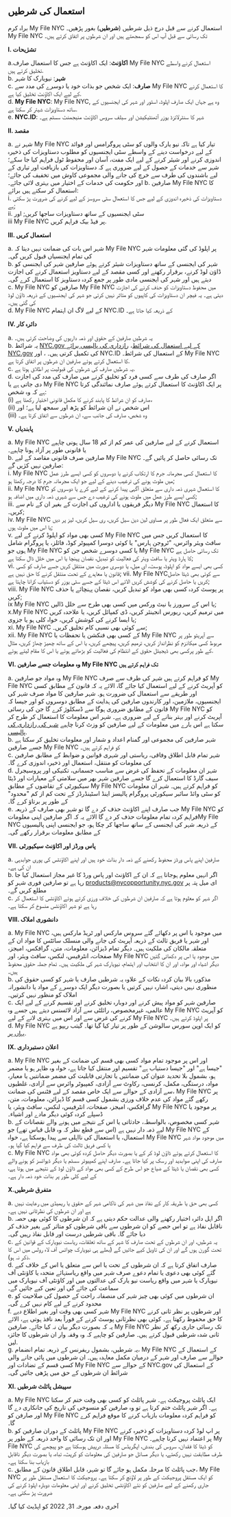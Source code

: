 ## استعمال کی شرطیں

براہ کرم My File NYC استعمال کرنے سے قبل درج ذیل شرطیں (**شرطیں**) بغور پڑھیں۔ My File NYC تک رسائی سے قبل آپ اس کو سمجھتے ہیں اور ان شرطوں پر اتفاق کرتے ہیں۔

**I. تشرٰیحات**

a.**اکاؤنٹ**: ایک اکاؤنٹ ہے جس کا استعمال صارف My File NYC استعمال کرنے واسطے تخلیق کرتے ہیں.<br />
b. **شہر**: نیویارک کا شہر<br />
c. **صارف**: ایک شخص جو بذات خود یا دوسرے کی مدد سے My File NYC کا استعمال کرنے کے لیے ایک اکاؤنٹ تخلیق کیا ہے.<br />
d. **My File NYC**: My File NYC, وہ ہے جہاں ایک صارف اپلوڈ، اسٹور اور شہر کی ایجنسیوں کے ساتھ دستاویزات شیئر کر سکتا ہے.<br />
e. **NYC.ID**: شہر کا سنٹرلائزڈ یوزر آتھنٹیکیشن اور سیلف سروس اکاؤنٹ منیجمنٹ سسٹم ہے۔<br />

**II. مقصد**

a. شہر نے My File NYC تیار کیا ہے تاکہ نیو یارک والوں کو سٹی پروگرامس اور فوائد کے لیے درخواست دینے کے واسطے سٹی ایجنسیوں کو مطلوب دستاویزات کی ذخیرہ اندوزی کرنے اور شیئر کرنے کے لیے ایک مفت، آسان اور محفوظ ٹول فراہم کیا جا سکے؛ شہر سے خدمات کے حصول کے لیے ضروری ہے کہ دستاویزات کی بازیافت اور تیاری کے لیے باشندوں کی طرف سے خرچ کی جانے والی مجموعی کاوش میں تخفیف کی جائے؛ اور حکومت کی خدمات کے اختیار میں بہتری لائی جائے۔
b. صارفین My File NYC کا استعمال کر سکتے ہیں برائے:<br />
i. دستاویزات کی ذخیرہ اندوزی کے لیے جس کا استعمال سٹی سروسز کے لیے کرنے کی ضرورت پڑ سکتی ہے;<br />
ii. سٹی ایجنسیوں کے ساتھ دستاویزات ساجھا کریں; اور<br />
iii My File NYC پر فیڈ بیک فراہم کریں.<br />

**III. استعمال کریں**

a. شہر اس بات کی ضمانت نہیں دیتا کہ My File NYC پر اپلوڈ کی گئی معلومات شہر کی تمام ایجنسیاں قبول کریں گی۔<br />
b. شہر کی ایجنسی کے ساتھ دستاویزات شیئر کرتے ہوئے صارفین شہر کی ایجنسی کو ڈاؤن لوڈ کرنے، برقرار رکھنے اور کسی مقصد کے لیے دستاویز استعمال کرنے کی اجازت دیتے ہیں اور شہر کی ایجنسی مادی طور پر جمع کردہ دستاویز کا استعمال کرے گی۔<br />
c. My File NYC صارفین کو My File NYC میں محفوظ دستاویزات کو حذف کرنے کی اجازت دیتی ہے۔ یہ فیچر ان دستاویزات کی کاپیوں کو متاثر نہیں کرتی جو شہر کی ایجنسیوں کے ذریعہ ڈاؤن لوڈ کی گئی ہیں۔<br />
d. My File NYC کے لیے لاگ ان اہتمام NYC.ID کے ذریعہ کیا جاتا ہے۔<br />

**IV. دائرہ کار**

a. یہ شرطیں صارفین کے حقوق اور ذمہ داریوں کی وضاحت کرتی ہیں۔<br />
b. یہ شرائط <a href="https://www1.nyc.gov/home/terms-of-use.page" target="_blank">NYC.gov کے لیے استعمال کی شرائط</a>، <a href="https://www1.nyc.gov/home/privacy-policy.page" target="_blank">رازداری کی پالیسی برائے NYC.gov</a> کی تکمیل کرتی ہیں۔ ، اور NYC.ID کے استعمال کی شرائط۔ My File NYC کا استعمال کرتے ہوئے صارفین ان شرطوں پر اتفاق کرتا ہے.<br />
c. یہ شرطیں صارف کی شرطوں کی قبولیت پر اطلاق ہوتا ہے.<br />
d. اگر صارف کی طرف سے کسی فرد کو تخلیق کرنے میں صارف کی مدد کی اجازت دی جاتی ہے یا My File NYC پر ایک اکاؤنٹ کا استعمال کرتے ہوئے صارف نمائندگی کرتا ہے کہ وہ شخص: <br />
(i) صارف کو ان شرائط کا پابند کرنے کا مکمل قانونی اختیار رکھتا ہے، <br />
(ii) اس شخص نے ان شرائط کو پڑھ اور سمجھ لیا ہے؛ اور <br />
(iii) وہ شخص، صارف کی جانب سے، ان شرطوں سے اتفاق کرتا ہے۔<br />

**V. پابندیاں**

a. My File NYC استعمال کرنے کے لیے صارفین کی عمر کم از کم 18 سال ہونی چاہیے یا قانونی طور پر آزاد ہونا چاہیے۔<br />
b. صارفین صرف قانونی مقاصد کے لیے My File NYC تک رسائی حاصل کر پائیں گے۔ صارفین نہیں کرٰیں گے:<br />
i. My File NYC کا استعمال کسی مجرمانہ جرم کا ارتکاب کرنے یا دوسروں کو کسی ایسے طرز عمل میں ملوث ہونے کی ترغیب دینے کے لیے جو ایک مجرمانہ جرم کا درجہ رکھتا ہو;<br />
ii. My File NYC کا استعمال شہری ذمہ داری سے متعلق آگہی پیدا کرنے کے لیے کرے یا دوسروں کو کسی ایسے طرز عمل میں ملوث ہونے کی ترغیب دے جس سے شہری ذمہ داری میں اضافہ ہو;<br />
iii. دیگر فریقوں یا اداروں کی اجازت کے بغیر ان کے نام سے My File NYC کا استعمال کریں۔;<br />
iv. My File NYC سے متعلق ایک فعال طور پر مساوی لین دین سیل کریں، ری سیل کریں، لیز پر دیں یا اس میں ملوث ہوں;<br />
v. کسی بھی مواد کو اپلوڈ کرنے کے لیے My File NYC کا استعمال کریں جس میں سافٹ ویئر وائرس، "ٹروجن ہارس" یا کوئی دوسرا کمپیوٹر کوڈ، فائلز، یا پروگرام شامل ہوں جو My File NYC یا کسی دوسرے شخص جن کو My File NYC تک رسائی حاصل ہے کا ہارڈ ویئر یا سافٹ ویئر کی فعالیت کو تبدیل، نقصان پہنچا یا اس میں خلل ڈال سکتا ہے;<br />
vi. کسی بھی ایسے مواد کو اپلوڈ، پوسٹ، ای میل، یا دوسری صورت میں منتقل کریں جسے صارف کو کسی قانون یا معاہدے کے تحت منتقل کرنے کا حق نہیں ہے;
vii. My File NYCسے کوئی بھی ڈیٹا حاصل کریں یا حاصل کرنے کی کوشش کریں الائے اس ڈیٹا کے جسے سٹی یوزر کو دستیاب کرانا چاہتا ہے;<br />
viii. My File NYC پر پوسٹ کردہ کسی بھی مواد کو تبدیل کریں، نقصان پہنچائے یا حذف کریں;<br />
ix My File NYC یا اس کے سرورز یا نیٹ ورکس میں کسی بھی طرح سے خلل ڈالیں;<br />
x.My File NYC میں ترمیم کریں، ریورس انجینئر کریں، ڈی کمپائل کریں، یا علاحدہ کریں یا ایسا کرنے کی کوشش کریں، خواہ کلی ہو یا جزوی;<br />
xi. My File NYC سے کوئی بھی نسبی کام تخلیق کریں۔;<br />
xii. My File NYC کے کسی بھی فنکشن یا تحفظات یا My File NYC سے آپریٹو طور پر مربوط کسی میکانزم کو نظرانداز کریں، ترمیم کریں، پیچھے کریں، یا اس کے ساتھ چھیڑ چھاڑ کریں، مثال کے طور پرکسی بھی ڈیجیٹل حقوق کے انتظام کی فعالیت کو بڑھاتے ہوئے یا اس کا مقام لیتے ہوئے.<br />

**VI. وہ معلومات جسے صارفین My File NYC تک فراہم کرتے ہیں**

a. وہ مواد جو صارفین My File NYC کو فراہم کرتے ہیں شہر کی طرف سے صرف My File NYC کو آپریٹ کرنے کے لیے استعمال کیا جائے گا، الائے یہ کہ قانون کے مطابق کسی اور طریقے سے استعمال کی ضرورت ہو۔ شہر صارفین کا مواد صرف شہر کی ایجنسیوں، ملازمین، اور کارندوں صارفین کی ہدایت کے مطابق دوسروں کو اور جیسا کہ قانون کے مطابق ضروری ہوگا سے ڈسکلوژ کرے گا جن کی رسائی My File NYC کو آپریٹ کرنے اور بہتر بنانے کے لیے ضروری ہے۔ شہر اس معلومات کا استعمال کر طرح کر سکتا ہے اس بارے میں معلومات کے لیے صارفین کو وزٹ کرنا چاہیے <a href="https://www1.nyc.gov/home/privacy-policy.page" target="_blank">شہر کی رازداری کی پالیسی</a>.<br />
b. شہر صارفین کی مجموعی اور گمنام اعداد و شمار اور معلومات تخلیق کر سکتا ہے جسے صارفین My File NYC کو فراہم کرتے ہیں۔<br />
c. شہر تمام قابل اطلاق وفاقی، ریاستی اور شہری قوانین و ضوابط کے مطابق صارفین کی معلومات کو منتقل، استعمال اور ذخیرہ اندوزی کرے گا۔<br />
d. شہر ان معلومات کے تحفظ کی غرض سے مناسب جسمانی، تکنیکی اور پروسیجرل سیف گارڈ کا استعمال کرے گا جسے صارفین شہر بھر میں سلامتی کے معیارات اور ڈیٹا سیکیورٹی کے تقاضوں کے مطابق My File NYC کو فراہم کرتے ہیں۔ شہر ان معلومات کو سٹی وائڈ سائبر سیکورٹی پروگرام پالیسز اینڈ اسٹینڈرڈز کے تحت کم از کم "محدود" کے طور پر برتاؤ کرے گا۔<br />
e. جب صارف اپنے اکاؤنٹ حذف کر دے گا تو شہر بھی صارف کے ذریعہ My File NYC کو فراہم کردہ تمام معلومات حذف کر دے گا الائے یہ کہ اگر صارفین اپنی معلوماتMy File NYC کے ذریعہ شہر کی ایجنسی کے ساتھ ساجھا کر چکا ہو، جو ایجنسی اپنی پالیسیوں کے مطابق معلومات برقرار رکھے گی۔
<br />

**VII. پاس ورڈز اور اکاؤنٹ سیکیورٹی**

a. صارفین اپنے پاس ورڈز محفوظ رکھنے کے ذمہ دار بذات خود ہیں اور اپنے اکاؤنٹس کی پوری جوابدہی ان کی ہے۔<br />
b. اگر انہیں معلوم ہوجاتا ہے کہ ان کے اکاؤنٹ اور پاس ورڈ کا غیر مجاز استعمال کیا جا رہا ہے تو صارفین فوری شہر کو [products@nycopportunity.nyc.gov](mailto:products@nycopportunity.nyc.gov) ای میل پتہ پر مطلع کریں گے۔<br />
c. اگر شہر کو معلوم ہوتا ہے کہ صارفین ان شرطوں کی خلاف ورزی کرتے ہوئے اکاؤنٹس کا استعمال کر رہا ہے تو شہر اکاؤنٹس منسوخ کر سکتا ہے۔<br />

**VIII. دانشوری املاک**

a. My File NYC میں موجود یا اس پر دکھائے گئے سروس مارکس اور ٹریڈ مارکس ہیں، اور شہر یا فریق ثالث کے ذریعہ آپریٹ کی جانے والی منسلک سائٹس کا مواد ان کے متعلقہ مالکان کی ملکیت ہیں۔ دیگر تمام ڈیزائن، معلومات، متن، گرافکس، امیجز، صفحات، انٹرفیس، لنکس، سافٹ ویئر، اور My File NYC میں موجود یا اس پر دکھائی گئیں دیگر اشیاء اور مواد، اور ان کا انتخاب اور اہتمام، نیویارک شہر کی ملکیت ہیں۔ تمام جملہ حقوق محفوظ ہیں۔<br />
b. مذکورہ بالا بیان کردہ نکات کے علاوہ یہ شرطیں صارف یا شہر کو کسی حقوق کی منظوری نہیں دیتی، اشارہ نہیں کرتیں یا بصورت دیگر ایک دوسرے کے مواد یا دانشورانہ املاک کو منظور نہیں کرتیں۔<br />
c. صارفین شہر کو مواد پیش کرنے اور دوبارہ تخلیق کرنے اور تقسیم کرنے کے لیے ایک عالمی، غیرمخصوص، رائلٹی سے آزاد لائسنس دیتے ہیں جسے وہ My File NYC کو آپریٹ کرنے کی غرض سے اور اس میں بہتری لانے کے لیے My File NYC پر اپلوڈ کرتے ہیں۔<br />
d. My File NYC کو ایک اوپن سورس سالوشن کے طور پر تیار کیا گیا تھا۔ گیتب ریپو ہے <a href="https://github.com/CityOfNewYork/my-file-ny" target="_blank">یہاں پر</a>.
<br />

**IX. اعلان دستبرداری**

a. My File NYC اور اس پر موجود تمام مواد کسی بھی قسم کی ضمانت کے بغیر "جیسا ہے" اور "جیسا دستیاب ہے" تقسیم اور منتقل کیا جاتا ہے، خواہ وہ ظاہر ہو یا مضمر ہو، بشمول بلا تحدید عنوان کی ضمانتیں یا تجارتی قابلیت کی مضمر ضمانتیں یا معیار، مواد، درستگی، مکمل، کرنسی، رکاوٹ سے آزادی، کمپیوٹر وائرس سے آزادی، غلطیوں سے آزادی کے حوالے سے ایک خاص مقصد کے لیے فٹنس کی ضمانت، My File NYC پر رکھے گئے مواد کی عدم خلاف ورزی بشمول کسی قسم کا ڈیزائن، معلومات، متن، گرافکس، امیجز، صفحات، انٹرفیس، لنکس، سافٹ ویئر، یا My File NYC پر موجود یا ڈسپلے کردہ کوئی دیگر مادے اور اشیاء۔<br />
b. شہر کسی مخصوص، بالواسطہ، حادثاتی یا اس کے نتیجے میں ہونے والے نقصانات کے لیے ذمہ دار نہیں ہے (اس سے قطع نظر کہ وہ قابل قیاس تھے) جو My File NYC کے استعمال، یا استعمال کی نااہلی سے پیدا ہوسکتا ہے، خواہ My File NYC میں موجود مواد شہر یا کسی فریق ثالث کی طرف سے فراہم کیا گیا ہو۔<br />
c. My File NYC کا استعمال کرتے ہوئے ڈاؤن لوڈ کر کے یا بصورت دیگر حاصل کردہ کوئی بھی مواد صارف کی اپنی صوابدید اور رسک پر کیا جاتا ہے۔ صارف اپنے کمپیوٹر سسٹم یا دیگر ڈیوائسز کو ہونے والے کسی بھی نقصان یا ڈیٹا کے ضیاع جو اس طرح کے کسی بھی مواد کے ڈاؤن لوڈ کے نتیجے میں ہوتا ہے، کے لیے کلی طور پر بذات خود ذمہ دار ہے۔<br />

**X.متفرق شرطیں**

a. کسی بھی حق یا طریقہ کار کے نفاذ میں شہر کی ناکامی شہر کے حقوق یا ریمیڈی میں رعایت نہیں ہے اور ان شرطوں کی نظرثانی نہیں ہے۔<br />
b. اگر اہل دائرہ اختیار رکھنے والی عدالت حکم دیتی ہے کہ ان شرطوں کا کوئی بھی حصہ ناقابل نفاذ ہے تو اس حصے کو ان شرطوں سے باقی شرطوں کو متاثر کیے بغیر حذف کر دیا جائے گا۔ باقی شرطیں درست اور قابل نفاذ رہیں گی۔<br />
c. یہ شرطیں، اور ان شرطوں کے تحت صارف کا شہر کے ساتھ تعلقات، ریاست نیویارک کے قوانین کے تحت گورن ہوں گے اور ان کی تاویل کیے جائیں گے (بھلے ہی نیویارک چوائس آف لاء رولس میں اس کا ذکر نہ ہو).<br />
d. صارف اتفاق کرتا ہے کہ ان شرطوں کے تحت یا اس سے متعلق یا اس کے خلاف کیے گئے کوئی بھی دعوی یا تمام دعوے صرف شہر میں واقع ریاستہائے متحدہ یا کاؤنٹی آف نیویارک یا شہر میں واقع ریاست نیو یارک کی عدالتوں میں اور کاؤنٹی آف نیویارک میں سماعت کی جائے گی اور تعین کیے جائیں گے۔<br />
e. ان شرطوں میں کوئی بھی چیز شہر کی منصفانہ راحت کے حصول کی صلاحیت کو محدود کرنے کے لیے کام نہیں کرے گی۔<br />
f. شہر کسی بھی وقت اور بغیر اطلاع دیے My File NYC اور شرطوں پر نظر ثانی کرنے کا حق محفوظ رکھتا ہے۔ کوئی بھی نظرثانی پوسٹ کرنے کے فوراً بعد نافذ ہوتی ہے، الائے یہ کہ بصورت دیگر بیان نہ کیا جائے۔ صارفین My File NYC تک رسائی جاری رکھ کر نظر ثانی شدہ شرطیں قبول کرتے ہیں۔ صارفین کو چاہیے کہ وہ وقفہ وار ان شرطوں کا جائزہ لیں.<br />
g. یہ شرطیں، بشمول ریفرنس کے ذریعہ تمام انضمام، My File NYC کے استعمال کے حوالے سے صارف اور شہر کے درمیان مکمل معاہدہ ہیں۔ ان شرطوں میں پائی جانے والی کسی قسم کے تضادات اور My File NYC کے حوالے سے NYC.gov کے استعمال کی شرائط ان شرطوں کے حق میں پڑھی جائیں گی۔<br />

**XI. سپیشل پائلٹ شرطیں**

a. My File NYC ایک پائلٹ پروجیکٹ ہے۔ شہر پائلٹ کو کسی بھی وقت ختم کر سکتا ہے۔ اگر شہر پائلٹ ختم کرتا ہے تو وہ صارفین کو منسوخی کی تاریخ کی جانکاری دے گا اور صارفن کو My File NYC کو فراہم کردہ معلومات بازیاب کرنے کا موقع فراہم کرے گا۔<br />
b. پائلٹ کے دوران صارفین کو My File NYC پر اپ لوڈ کردہ دستاویزات کو ذخیرہ کرنے اور ان تک رسائی کا واحد ذریعہ کے طور پر My File NYC پر اعتماد نہیں کرنا چاہیے۔ My File NYC کو ڈیٹا کا فقدان، سروس کی بندش، اپگریڈس کا مسئلہ درپیش ہوسکتا ہے جو پیچھے کی طرف مطابقت نہیں رکھتے، یا دیگر مسائل جو صارفین کی معلومات کو کرپٹ، تباہ، یا بصورت دیگر ناقابل بازیاب بنا سکتا ہے۔<br />
c. جب پائلٹ کا مرحلہ مکمل ہو جائے گا تو شہر، قابل اطلاق قانون کے مطابق، My File NYC کو ایک مستقل پروجیکٹ کے طور پر لاؤنچ کر سکتا ہے۔ پروجیکٹ کا استعمال مستقل طور پر جاری رکھنے کے لیے صارفین کو نئے اکاؤنٹس تخلیق کرنے اور اپنی معلومات دوبارہ اپلوڈ کرنے کی ضرورت پڑ سکتی ہے۔<br />

آخری دفعہ مورخہ 31, 2022 کو اپڈیٹ کیا گیا۔
